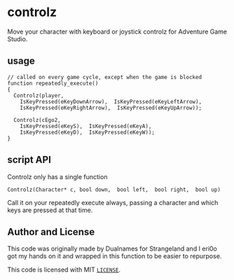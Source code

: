 # controlz
Move your character with keyboard or joystick controlz for Adventure Game Studio.

## usage

```AGS Script
// called on every game cycle, except when the game is blocked
function repeatedly_execute() 
{
  Controlz(player, 
    IsKeyPressed(eKeyDownArrow),  IsKeyPressed(eKeyLeftArrow), 
    IsKeyPressed(eKeyRightArrow),  IsKeyPressed(eKeyUpArrow));

  Controlz(cEgo2, 
    IsKeyPressed(eKeyS),  IsKeyPressed(eKeyA), 
    IsKeyPressed(eKeyD),  IsKeyPressed(eKeyW));
}
```

## script API

Controlz only has a single function

`Controlz(Character* c, bool down,  bool left,  bool right,  bool up)`

Call it on your repeatedly execute always, passing a character and which keys are
pressed at that time.

## Author and License

This code was originally made by Dualnames for Strangeland and I eri0o got my hands on
it and wrapped in this function to be easier to repurpose.

This code is licensed with MIT [`LICENSE`](LICENSE).
